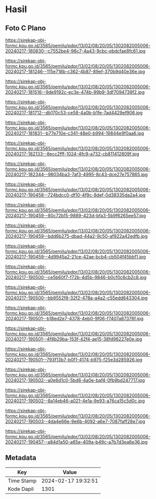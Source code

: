 # Hasil

## Foto C Plano

https://sirekap-obj-formc.kpu.go.id/3565/pemilu/pdpr/13/02/08/20/05/1302082005006-20240217-180830--c7552be4-96c7-4a43-9cbc-ebdcfae8fc61.jpg

https://sirekap-obj-formc.kpu.go.id/3565/pemilu/pdpr/13/02/08/20/05/1302082005006-20240217-181246--115e718b-c362-4b87-89ef-370b9d40e36e.jpg

https://sirekap-obj-formc.kpu.go.id/3565/pemilu/pdpr/13/02/08/20/05/1302082005006-20240217-181516--9de9192c-ec3e-474b-99b9-3df7094739f2.jpg

https://sirekap-obj-formc.kpu.go.id/3565/pemilu/pdpr/13/02/08/20/05/1302082005006-20240217-181712--db170c53-ce58-4a0b-b1fe-7ad4429ef906.jpg

https://sirekap-obj-formc.kpu.go.id/3565/pemilu/pdpr/13/02/08/20/05/1302082005006-20240217-181831--b77e710e-c341-48e0-b994-19844e9f0aa6.jpg

https://sirekap-obj-formc.kpu.go.id/3565/pemilu/pdpr/13/02/08/20/05/1302082005006-20240217-182133--8ecc2fff-1024-4fc9-a732-cb811412809f.jpg

https://sirekap-obj-formc.kpu.go.id/3565/pemilu/pdpr/13/02/08/20/05/1302082005006-20240217-182344--98034ba3-7af3-4995-8c43-dce27e757865.jpg

https://sirekap-obj-formc.kpu.go.id/3565/pemilu/pdpr/13/02/08/20/05/1302082005006-20240217-190458--724bdcc0-df10-4f9c-8def-0d38335da2a4.jpg

https://sirekap-obj-formc.kpu.go.id/3565/pemilu/pdpr/13/02/08/20/05/1302082005006-20240217-190459--80c72b15-9889-423d-bfa3-5b9f6265ee57.jpg

https://sirekap-obj-formc.kpu.go.id/3565/pemilu/pdpr/13/02/08/20/05/1302082005006-20240217-190459--bdd6b275-dbad-44a2-9c50-af922a42edfb.jpg

https://sirekap-obj-formc.kpu.go.id/3565/pemilu/pdpr/13/02/08/20/05/1302082005006-20240217-190459--4d9945a2-21ce-42ae-bcb4-cb504f45bbf1.jpg

https://sirekap-obj-formc.kpu.go.id/3565/pemilu/pdpr/13/02/08/20/05/1302082005006-20240217-190500--ce5b60f7-f72b-4d5b-9846-b0cf0c6cb2c8.jpg

https://sirekap-obj-formc.kpu.go.id/3565/pemilu/pdpr/13/02/08/20/05/1302082005006-20240217-190500--bb9552f8-32f2-478a-a4a2-c55edd643304.jpg

https://sirekap-obj-formc.kpu.go.id/3565/pemilu/pdpr/13/02/08/20/05/1302082005006-20240217-190501--b18ed2e7-4378-4eb0-9f06-f7407a87376f.jpg

https://sirekap-obj-formc.kpu.go.id/3565/pemilu/pdpr/13/02/08/20/05/1302082005006-20240217-190501--4f8b29ba-153f-42f4-ae15-38fd96227e0e.jpg

https://sirekap-obj-formc.kpu.go.id/3565/pemilu/pdpr/13/02/08/20/05/1302082005006-20240217-190501--793f13b7-b0f1-4174-b975-f25e3d285926.jpg

https://sirekap-obj-formc.kpu.go.id/3565/pemilu/pdpr/13/02/08/20/05/1302082005006-20240217-190502--a0e6d1c0-5bd6-4a0e-baf4-0fb9bd247717.jpg

https://sirekap-obj-formc.kpu.go.id/3565/pemilu/pdpr/13/02/08/20/05/1302082005006-20240217-190502--8a14eb46-a021-4e1a-9e93-a76ca15c5d0c.jpg

https://sirekap-obj-formc.kpu.go.id/3565/pemilu/pdpr/13/02/08/20/05/1302082005006-20240217-190503--4da4e66e-9e6b-4092-a6e7-7087faff28e7.jpg

https://sirekap-obj-formc.kpu.go.id/3565/pemilu/pdpr/13/02/08/20/05/1302082005006-20240217-190457--a84d1a50-a65e-409a-b49c-a7b7d3ea6e36.jpg


## Metadata

| Key        | Value               |
| ---------- | ------------------- |
| Time Stamp | 2024-02-17 19:32:51 |
| Kode Dapil | 1301                |




